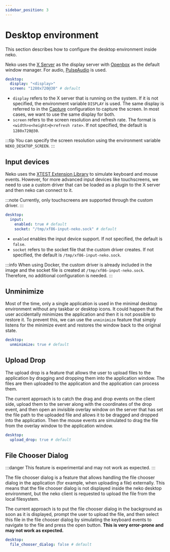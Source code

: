 ```yaml
---
sidebar_position: 3
---
```


# Desktop environment

This section describes how to configure the desktop environment inside neko.

Neko uses the [X Server](https://www.x.org/archive/X11R7.6/doc/man/man1/Xserver.1.xhtml) as the display server with [Openbox](http://openbox.org/wiki/Main_Page) as the default window manager. For audio, [PulseAudio](https://www.freedesktop.org/wiki/Software/PulseAudio/) is used.

```yaml title="config.yaml"
desktop:
  display: "<display>"
  screen: "1280x720@30" # default
```

- `display` refers to the X server that is running on the system. If it is not specified, the environment variable `DISPLAY` is used. The same display is referred to in the [Capture](capture#webrtc-video) configuration to capture the screen. In most cases, we want to use the same display for both.
- `screen` refers to the screen resolution and refresh rate. The format is `<width>x<height>@<refresh rate>`. If not specified, the default is `1280x720@30`.

:::tip
You can specify the screen resolution using the environment variable `NEKO_DESKTOP_SCREEN`.
:::

## Input devices

Neko uses the [XTEST Extension Library](https://www.x.org/releases/X11R7.7/doc/libXtst/xtestlib.html) to simulate keyboard and mouse events. However, for more advanced input devices like touchscreens, we need to use a custom driver that can be loaded as a plugin to the X server and then neko can connect to it.

:::note
Currently, only touchscreens are supported through the custom driver.
:::

```yaml title="config.yaml"
desktop:
  input:
    enabled: true # default
    socket: "/tmp/xf86-input-neko.sock" # default
```

- `enabled` enables the input device support. If not specified, the default is `false`.
- `socket` refers to the socket file that the custom driver creates. If not specified, the default is `/tmp/xf86-input-neko.sock`.

:::info
When using Docker, the custom driver is already included in the image and the socket file is created at `/tmp/xf86-input-neko.sock`. Therefore, no additional configuration is needed.
:::

## Unminimize

Most of the time, only a single application is used in the minimal desktop environment without any taskbar or desktop icons. It could happen that the user accidentally minimizes the application and then it is not possible to restore it. To prevent this, we can use the `unminimize` feature that simply listens for the minimize event and restores the window back to the original state.

```yaml title="config.yaml"
desktop:
  unminimize: true # default
```

## Upload Drop

The upload drop is a feature that allows the user to upload files to the application by dragging and dropping them into the application window. The files are then uploaded to the application and the application can process them.

The current approach is to catch the drag and drop events on the client side, upload them to the server along with the coordinates of the drop event, and then open an invisible overlay window on the server that has set the file path to the uploaded file and allows it to be dragged and dropped into the application. Then the mouse events are simulated to drag the file from the overlay window to the application window.

```yaml title="config.yaml"
desktop:
  upload_drop: true # default
```

## File Chooser Dialog

:::danger
This feature is experimental and may not work as expected.
:::

The file chooser dialog is a feature that allows handling the file chooser dialog in the application (for example, when uploading a file) externally. This means that the file chooser dialog is not displayed inside the neko desktop environment, but the neko client is requested to upload the file from the local filesystem.

The current approach is to put the file chooser dialog in the background as soon as it is displayed, prompt the user to upload the file, and then select this file in the file chooser dialog by simulating the keyboard events to navigate to the file and press the open button. **This is very error-prone and may not work as expected.**

```yaml title="config.yaml"
desktop:
  file_chooser_dialog: false # default
```
